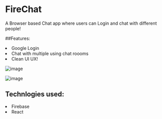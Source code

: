 # FireChat
A Browser based Chat app where users can Login and chat with different people! 

##Features: 
<li>Google Login</li>
<li>Chat with multiple using chat roooms</li>
<li>Clean UI UX!</li>

![image](https://user-images.githubusercontent.com/98549181/222886719-9556608f-db5d-4ab7-ae39-1dad07197c59.png)

![image](https://user-images.githubusercontent.com/98549181/222886756-e83b8cd3-0f84-4299-8534-9b1741310fd3.png)

## Technlogies used: 
<li>Firebase</li>
<li>React</li>

